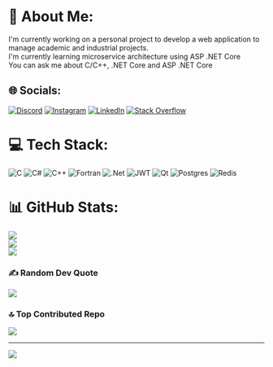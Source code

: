 # 💫 About Me:
I'm currently working on a personal project to develop a web application to manage academic and industrial projects.<br>I'm currently learning microservice architecture using ASP .NET Core<br>You can ask me about C/C++, .NET Core and ASP .NET Core


## 🌐 Socials:
[![Discord](https://img.shields.io/badge/Discord-%237289DA.svg?logo=discord&logoColor=white)](https://discord.gg/aliabtahi) [![Instagram](https://img.shields.io/badge/Instagram-%23E4405F.svg?logo=Instagram&logoColor=white)](https://instagram.com/aliabtahi.v) [![LinkedIn](https://img.shields.io/badge/LinkedIn-%230077B5.svg?logo=linkedin&logoColor=white)](https://linkedin.com/in/aliabtahiv) [![Stack Overflow](https://img.shields.io/badge/-Stackoverflow-FE7A16?logo=stack-overflow&logoColor=white)](https://stackoverflow.com/users/10367934) 

# 💻 Tech Stack:
![C](https://img.shields.io/badge/c-%2300599C.svg?style=for-the-badge&logo=c&logoColor=white) ![C#](https://img.shields.io/badge/c%23-%23239120.svg?style=for-the-badge&logo=csharp&logoColor=white) ![C++](https://img.shields.io/badge/c++-%2300599C.svg?style=for-the-badge&logo=c%2B%2B&logoColor=white) ![Fortran](https://img.shields.io/badge/Fortran-%23734F96.svg?style=for-the-badge&logo=fortran&logoColor=white) ![.Net](https://img.shields.io/badge/.NET-5C2D91?style=for-the-badge&logo=.net&logoColor=white) ![JWT](https://img.shields.io/badge/JWT-black?style=for-the-badge&logo=JSON%20web%20tokens) ![Qt](https://img.shields.io/badge/Qt-%23217346.svg?style=for-the-badge&logo=Qt&logoColor=white) ![Postgres](https://img.shields.io/badge/postgres-%23316192.svg?style=for-the-badge&logo=postgresql&logoColor=white) ![Redis](https://img.shields.io/badge/redis-%23DD0031.svg?style=for-the-badge&logo=redis&logoColor=white)
# 📊 GitHub Stats:
![](https://github-readme-stats.vercel.app/api?username=AliAbtahiV&theme=dark&hide_border=false&include_all_commits=false&count_private=false)<br/>
![](https://github-readme-streak-stats.herokuapp.com/?user=AliAbtahiV&theme=dark&hide_border=false)<br/>
![](https://github-readme-stats.vercel.app/api/top-langs/?username=AliAbtahiV&theme=dark&hide_border=false&include_all_commits=false&count_private=false&layout=compact)

### ✍️ Random Dev Quote
![](https://quotes-github-readme.vercel.app/api?type=horizontal&theme=radical)

### 🔝 Top Contributed Repo
![](https://github-contributor-stats.vercel.app/api?username=AliAbtahiV&limit=5&theme=dark&combine_all_yearly_contributions=true)

---
[![](https://visitcount.itsvg.in/api?id=AliAbtahiV&icon=0&color=0)](https://visitcount.itsvg.in)

<!-- Proudly created with GPRM ( https://gprm.itsvg.in ) -->
